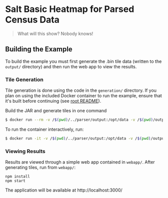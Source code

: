 # Salt Basic Heatmap for Parsed Census Data

> What will this show? Nobody knows!

## Building the Example

To build the example you must first generate the .bin tile data (written to the `output/` directory) and then run the web app to view the results.

### Tile Generation

Tile generation is done using the code in the `generation/` directory. If you plan on using the included Docker container to run the example, ensure that it's built before continuing (see [root README](../README.md)).

Build the JAR and generate tiles in one command
```bash
$ docker run --rm -v /$(pwd)/../parser/output:/opt/data -v /$(pwd)/output:/opt/output -v /$(pwd)/generation:/opt/salt -w "/opt/salt" uncharted/sparklet:1.6.0
```

To run the container interactively, run:
```bash
$ docker run -it -v /$(pwd)/../parser/output:/opt/data -v /$(pwd)/output:/opt/output -v /$(pwd)/generation:/opt/salt -w "/opt/salt" uncharted/sparklet:1.6.0 bash
```

### Viewing Results

Results are viewed through a simple web app contained in `webapp/`. After generating tiles, run from `webapp/`:

```
npm install
npm start
```

The application will be available at http://localhost:3000/
